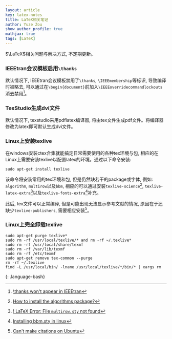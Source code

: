 ```yaml
---
layout: article
key: latex-notes
title: LaTeX相关笔记
author: Yuze Zou
show_author_profile: true
mathjax: true
tags: [LaTeX]
---
```


$\LaTeX$相关问题与解决方式, 不定期更新。<!--more-->

### IEEEtran会议模板启用`\thanks`

默认情况下, IEEEtran会议模板禁用了`\thanks`, `\IEEEmembership`等标识, 导致编译时被略去, 可以通过在`\begin{document}`前加入`\IEEEoverridecommandlockouts`消去禁用[^4]。

### TexStudio生成dvi文件

默认情况下, texstudio采用pdflatex编译器, 将由tex文件生成pdf文件。将编译器修改为latex即可默认生成dvi文件。

### Linux上安装texlive

在windows安装ctex合集就能搞定日常需要使用的各种tex环境与包, 相应的在Linux上需要安装texlive以配置latex的环境。通过以下命令安装: 


```
sudo apt-get install texlive
```

该命令将安装常用的tex环境和包, 但是仍然缺若干的package或字体, 例如: `algorithm`, `multirow`以及`bbm`, 相应的可以通过安装`texlive-science`[^2], `texlive-latex-extra`[^3]以及`texlive-fonts-extra`[^1]补充。

此后, tex文件可以正常编译, 但是可能出现无法显示参考文献的情况, 原因在于还缺少`texlive-publishers`, 需要相应安装[^6]。

### Linux上完全卸载texlive

~~~
sudo apt-get purge texlive*
sudo rm -rf /usr/local/texlive/* and rm -rf ~/.texlive*
sudo rm -rf /usr/local/share/texmf
sudo rm -rf /var/lib/texmf
sudo rm -rf /etc/texmf
sudo apt-get remove tex-common --purge
rm -rf ~/.texlive
find -L /usr/local/bin/ -lname /usr/local/texlive/*/bin/* | xargs rm
~~~
{: .language-bash}

[^1]: [Installing bbm.sty in linux](https://tex.stackexchange.com/a/300107)
[^2]: [How to install the algorithms package?](https://tex.stackexchange.com/a/28632)
[^3]: [! LaTeX Error: File `multirow.sty` not found](https://tex.stackexchange.com/a/343324)
[^4]: [\thanks won't appear in IEEEtran](https://tex.stackexchange.com/a/53548)
[^5]: [How to remove everything related to TeX Live for fresh install on Ubuntu?](https://tex.stackexchange.com/a/95502)
[^6]: [Can't make citations on Ubuntu](https://www.reddit.com/r/LaTeX/comments/2tzg07/cant_make_citations_on_ubuntu/)